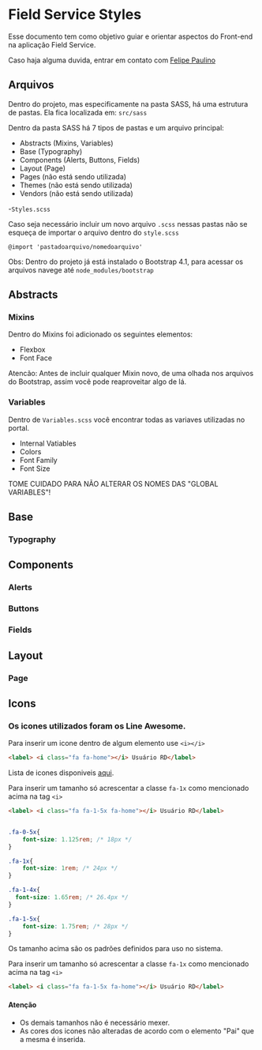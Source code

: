 # Field Service Styles

Esse documento tem como objetivo guiar e orientar aspectos do Front-end na aplicação Field Service.

Caso haja alguma duvida, entrar em contato com [Felipe Paulino](mailto:fapaulino.fcamara@rd.com.br)

## Arquivos 

Dentro do projeto, mas especificamente na pasta SASS, há uma estrutura de pastas. Ela fica localizada em: `src/sass`

Dentro da pasta SASS há 7 tipos de pastas e um arquivo principal: 

- Abstracts (Mixins, Variables)
- Base (Typography)
- Components (Alerts, Buttons, Fields)
- Layout (Page)
- Pages (não está sendo utilizada)
- Themes (não está sendo utilizada)
- Vendors (não está sendo utilizada)

-`Styles.scss`

Caso seja necessário incluir um novo arquivo `.scss` nessas pastas não se esqueça de importar o arquivo dentro do `style.scss`

`@import 'pastadoarquivo/nomedoarquivo'`

Obs: Dentro do projeto já está instalado o Bootstrap 4.1, para acessar os arquivos navege até `node_modules/bootstrap`

## Abstracts

### Mixins

Dentro do Mixins foi adicionado os seguintes elementos: 
- Flexbox 
- Font Face

Atencão: Antes de incluir qualquer Mixin novo, de uma olhada nos arquivos do Bootstrap, assim você pode reaproveitar algo de lá. 

### Variables

Dentro de `Variables.scss` você encontrar todas as variaves utilizadas no portal. 

- Internal Vatiables
- Colors
- Font Family
- Font Size

TOME CUIDADO PARA NÃO ALTERAR OS NOMES DAS "GLOBAL VARIABLES"! 

## Base
### Typography

## Components 
### Alerts
### Buttons
### Fields

## Layout
### Page

## Icons 

### Os icones utilizados foram os Line Awesome. 

Para inserir um icone dentro de algum elemento use `<i></i>`

```html
<label> <i class="fa fa-home"></i> Usuário RD</label>
```

Lista de icones disponiveis [aqui](https://icons8.com/line-awesome).

Para inserir um tamanho só acrescentar a classe `fa-1x` como mencionado acima na tag `<i>`

```html
<label> <i class="fa fa-1-5x fa-home"></i> Usuário RD</label>
```


```css

.fa-0-5x{
    font-size: 1.125rem; /* 18px */
}

.fa-1x{
    font-size: 1rem; /* 24px */
}

.fa-1-4x{
  font-size: 1.65rem; /* 26.4px */
}

.fa-1-5x{
    font-size: 1.75rem; /* 28px */
}

```

Os tamanho acima são os padrões definidos para uso no sistema. 

Para inserir um tamanho só acrescentar a classe `fa-1x` como mencionado acima na tag `<i>`

```html
<label> <i class="fa fa-1-5x fa-home"></i> Usuário RD</label>
```

#### Atenção
- Os demais tamanhos não é necessário mexer. 
- As cores dos icones não alteradas de acordo com o elemento "Pai" que a mesma é inserida.
